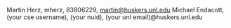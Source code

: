 Martin Herz, mherz, 83806229, martin@huskers.unl.edu
Michael Endacott, (your cse username), (your nuid), (your unl email)@huskers.unl.edu
